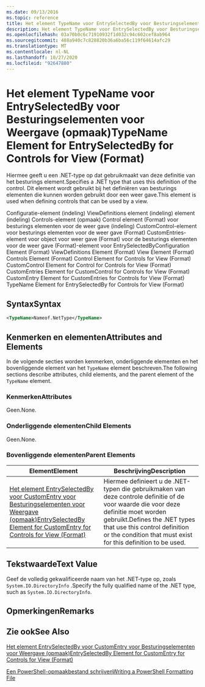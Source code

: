 ```yaml
---
ms.date: 09/13/2016
ms.topic: reference
title: Het element TypeName voor EntrySelectedBy voor Besturingselementen voor Weergave (opmaak)
description: Het element TypeName voor EntrySelectedBy voor Besturingselementen voor Weergave (opmaak)
ms.openlocfilehash: 03a70b0c6c71910932f1d032c94c602cef8ab964
ms.sourcegitcommit: 488a940c7c828820b36a6ba56c119f64614afc29
ms.translationtype: MT
ms.contentlocale: nl-NL
ms.lasthandoff: 10/27/2020
ms.locfileid: "92647880"
---
```

# <a name="typename-element-for-entryselectedby-for-controls-for-view-format"></a><span data-ttu-id="8f362-103">Het element TypeName voor EntrySelectedBy voor Besturingselementen voor Weergave (opmaak)</span><span class="sxs-lookup"><span data-stu-id="8f362-103">TypeName Element for EntrySelectedBy for Controls for View (Format)</span></span>

<span data-ttu-id="8f362-104">Hiermee geeft u een .NET-type op dat gebruikmaakt van deze definitie van het besturings element.</span><span class="sxs-lookup"><span data-stu-id="8f362-104">Specifies a .NET type that uses this definition of the control.</span></span> <span data-ttu-id="8f362-105">Dit element wordt gebruikt bij het definiëren van besturings elementen die kunnen worden gebruikt door een weer gave.</span><span class="sxs-lookup"><span data-stu-id="8f362-105">This element is used when defining controls that can be used by a view.</span></span>

<span data-ttu-id="8f362-106">Configuratie-element (indeling) ViewDefinitions element (indeling) element (indeling) Controls-element (opmaak) Control element (Format) voor besturings elementen voor de weer gave (indeling) CustomControl-element voor besturings elementen voor de weer gave (Format) CustomEntries-element voor object voor weer gave (Format) voor de besturings elementen voor de weer gave (Format)-element voor EntrySelectedBy</span><span class="sxs-lookup"><span data-stu-id="8f362-106">Configuration Element (Format) ViewDefinitions Element (Format) View Element (Format) Controls Element (Format) Control Element for Controls for View (Format) CustomControl Element for Control for Controls for View (Format) CustomEntries Element for CustomControl for Controls for View (Format) CustomEntry Element for CustomEntries for Controls for View (Format) TypeName Element for EntrySelectedBy for Controls for View (Format)</span></span>

## <a name="syntax"></a><span data-ttu-id="8f362-107">Syntax</span><span class="sxs-lookup"><span data-stu-id="8f362-107">Syntax</span></span>

```xml
<TypeName>Nameof.NetType</TypeName>

```

## <a name="attributes-and-elements"></a><span data-ttu-id="8f362-108">Kenmerken en elementen</span><span class="sxs-lookup"><span data-stu-id="8f362-108">Attributes and Elements</span></span>

<span data-ttu-id="8f362-109">In de volgende secties worden kenmerken, onderliggende elementen en het bovenliggende element van het `TypeName` element beschreven.</span><span class="sxs-lookup"><span data-stu-id="8f362-109">The following sections describe attributes, child elements, and the parent element of the `TypeName` element.</span></span>

### <a name="attributes"></a><span data-ttu-id="8f362-110">Kenmerken</span><span class="sxs-lookup"><span data-stu-id="8f362-110">Attributes</span></span>

<span data-ttu-id="8f362-111">Geen.</span><span class="sxs-lookup"><span data-stu-id="8f362-111">None.</span></span>

### <a name="child-elements"></a><span data-ttu-id="8f362-112">Onderliggende elementen</span><span class="sxs-lookup"><span data-stu-id="8f362-112">Child Elements</span></span>

<span data-ttu-id="8f362-113">Geen.</span><span class="sxs-lookup"><span data-stu-id="8f362-113">None.</span></span>

### <a name="parent-elements"></a><span data-ttu-id="8f362-114">Bovenliggende elementen</span><span class="sxs-lookup"><span data-stu-id="8f362-114">Parent Elements</span></span>

|<span data-ttu-id="8f362-115">Element</span><span class="sxs-lookup"><span data-stu-id="8f362-115">Element</span></span>|<span data-ttu-id="8f362-116">Beschrijving</span><span class="sxs-lookup"><span data-stu-id="8f362-116">Description</span></span>|
|-------------|-----------------|
|[<span data-ttu-id="8f362-117">Het element EntrySelectedBy voor CustomEntry voor Besturingselementen voor Weergave (opmaak)</span><span class="sxs-lookup"><span data-stu-id="8f362-117">EntrySelectedBy Element for CustomEntry for Controls for View (Format)</span></span>](./entryselectedby-element-for-customentry-for-controls-for-view-format.md)|<span data-ttu-id="8f362-118">Hiermee definieert u de .NET-typen die gebruikmaken van deze controle definitie of de voor waarde die voor deze definitie moet worden gebruikt.</span><span class="sxs-lookup"><span data-stu-id="8f362-118">Defines the .NET types that use this control definition or the condition that must exist for this definition to be used.</span></span>|

## <a name="text-value"></a><span data-ttu-id="8f362-119">Tekstwaarde</span><span class="sxs-lookup"><span data-stu-id="8f362-119">Text Value</span></span>

<span data-ttu-id="8f362-120">Geef de volledig gekwalificeerde naam van het .NET-type op, zoals `System.IO.DirectoryInfo` .</span><span class="sxs-lookup"><span data-stu-id="8f362-120">Specify the fully qualified name of the .NET type, such as `System.IO.DirectoryInfo`.</span></span>

## <a name="remarks"></a><span data-ttu-id="8f362-121">Opmerkingen</span><span class="sxs-lookup"><span data-stu-id="8f362-121">Remarks</span></span>

## <a name="see-also"></a><span data-ttu-id="8f362-122">Zie ook</span><span class="sxs-lookup"><span data-stu-id="8f362-122">See Also</span></span>

[<span data-ttu-id="8f362-123">Het element EntrySelectedBy voor CustomEntry voor Besturingselementen voor Weergave (opmaak)</span><span class="sxs-lookup"><span data-stu-id="8f362-123">EntrySelectedBy Element for CustomEntry for Controls for View (Format)</span></span>](./entryselectedby-element-for-customentry-for-controls-for-view-format.md)

[<span data-ttu-id="8f362-124">Een PowerShell-opmaakbestand schrijven</span><span class="sxs-lookup"><span data-stu-id="8f362-124">Writing a PowerShell Formatting File</span></span>](./writing-a-powershell-formatting-file.md)
